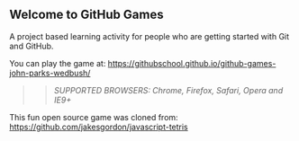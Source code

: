 ## Welcome to GitHub Games

A project based learning activity for people who are getting started with Git and GitHub.

You can play the game at: https://githubschool.github.io/github-games-john-parks-wedbush/

>> _*SUPPORTED BROWSERS*: Chrome, Firefox, Safari, Opera and IE9+_

This fun open source game was cloned from: https://github.com/jakesgordon/javascript-tetris
